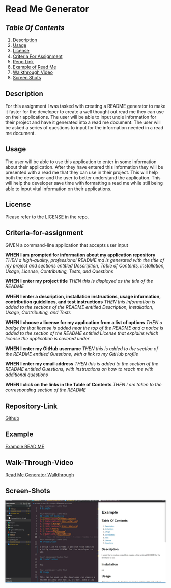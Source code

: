 # Read Me Generator

## *Table Of Contents*
1. [Description](#description)
2. [Usage](#usage)
3. [License](#license)
4. [Criteria For Assignment](#criteria-for-assignment)
5. [Repo Link](#repository-link)
6. [Example of Read Me](#example)
7. [Walkthrough Video](#walk-through-video)
8. [Screen Shots](#screen-shots)

## Description

For this assignment I was tasked with creating a README generator to make it faster for the developer to create a well thought out read me they can use on their applications. The user will be able to input unqie information for their project and have it generated into a read me document. The user will be asked a series of questions to input for the information needed in a read me document.

## Usage

The user will be able to use this application to enter in some information about their application. After they have entered this information they will be presented with a read me that they can use in their project. This will help both the developer and the user to better understand the application. This will help the developer save time with formatting a read me while still being able to input vital information on their applications.

## License

Please refer to the LICENSE in the repo.

## Criteria-for-assignment

GIVEN a command-line application that accepts user input

**WHEN I am prompted for information about my application repository**
_THEN a high-quality, professional README.md is generated with the title of my project and sections entitled Description, Table of Contents, Installation, Usage, License, Contributing, Tests, and Questions_

**WHEN I enter my project title**
_THEN this is displayed as the title of the README_

**WHEN I enter a description, installation instructions, usage information, contribution guidelines, and test instructions**
_THEN this information is added to the sections of the README entitled Description, Installation, Usage, Contributing, and Tests_

**WHEN I choose a license for my application from a list of options**
_THEN a badge for that license is added near the top of the README and a notice is added to the section of the README entitled License that explains which license the application is covered under_

**WHEN I enter my GitHub username**
_THEN this is added to the section of the README entitled Questions, with a link to my GitHub profile_

**WHEN I enter my email address**
_THEN this is added to the section of the README entitled Questions, with instructions on how to reach me with additional questions_

**WHEN I click on the links in the Table of Contents**
_THEN I am taken to the corresponding section of the README_

## Repository-Link

[Github](https://github.com/PintoDrop/enigma)

## Example

[Example READ ME](https://github.com/PintoDrop/enigma/blob/main/README-EX.md)

## Walk-Through-Video

[Read Me Generator Walkthrough]()

## Screen-Shots

![Example Of Read Me Screenshot](./images/ExampleReadMe.JPG)